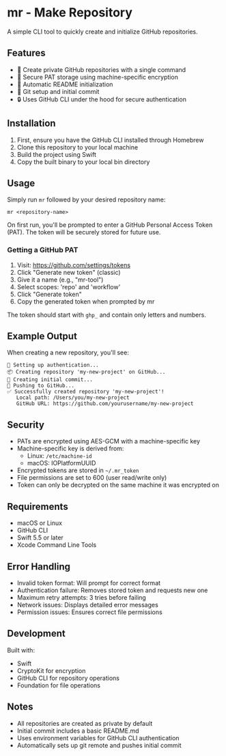 # mr - Make Repository

A simple CLI tool to quickly create and initialize GitHub repositories.

## Features

- 🚀 Create private GitHub repositories with a single command
- 🔑 Secure PAT storage using machine-specific encryption
- 📝 Automatic README initialization
- 🔄 Git setup and initial commit
- 🔒 Uses GitHub CLI under the hood for secure authentication

## Installation

1. First, ensure you have the GitHub CLI installed through Homebrew
2. Clone this repository to your local machine
3. Build the project using Swift
4. Copy the built binary to your local bin directory

## Usage

Simply run `mr` followed by your desired repository name:

    mr <repository-name>

On first run, you'll be prompted to enter a GitHub Personal Access Token (PAT). The token will be securely stored for future use.

### Getting a GitHub PAT

1. Visit: https://github.com/settings/tokens
2. Click "Generate new token" (classic)
3. Give it a name (e.g., "mr-tool")
4. Select scopes: 'repo' and 'workflow'
5. Click "Generate token"
6. Copy the generated token when prompted by mr

The token should start with `ghp_` and contain only letters and numbers.

## Example Output

When creating a new repository, you'll see:

    🔑 Setting up authentication...
    📦 Creating repository 'my-new-project' on GitHub...
    📝 Creating initial commit...
    🚀 Pushing to GitHub...
    ✅ Successfully created repository 'my-new-project'!
       Local path: /Users/you/my-new-project
       GitHub URL: https://github.com/yourusername/my-new-project

## Security

- PATs are encrypted using AES-GCM with a machine-specific key
- Machine-specific key is derived from:
  - Linux: `/etc/machine-id`
  - macOS: IOPlatformUUID
- Encrypted tokens are stored in `~/.mr_token`
- File permissions are set to 600 (user read/write only)
- Token can only be decrypted on the same machine it was encrypted on

## Requirements

- macOS or Linux
- GitHub CLI
- Swift 5.5 or later
- Xcode Command Line Tools

## Error Handling

- Invalid token format: Will prompt for correct format
- Authentication failure: Removes stored token and requests new one
- Maximum retry attempts: 3 tries before failing
- Network issues: Displays detailed error messages
- Permission issues: Ensures correct file permissions

## Development

Built with:
- Swift
- CryptoKit for encryption
- GitHub CLI for repository operations
- Foundation for file operations

## Notes

- All repositories are created as private by default
- Initial commit includes a basic README.md
- Uses environment variables for GitHub CLI authentication
- Automatically sets up git remote and pushes initial commit
